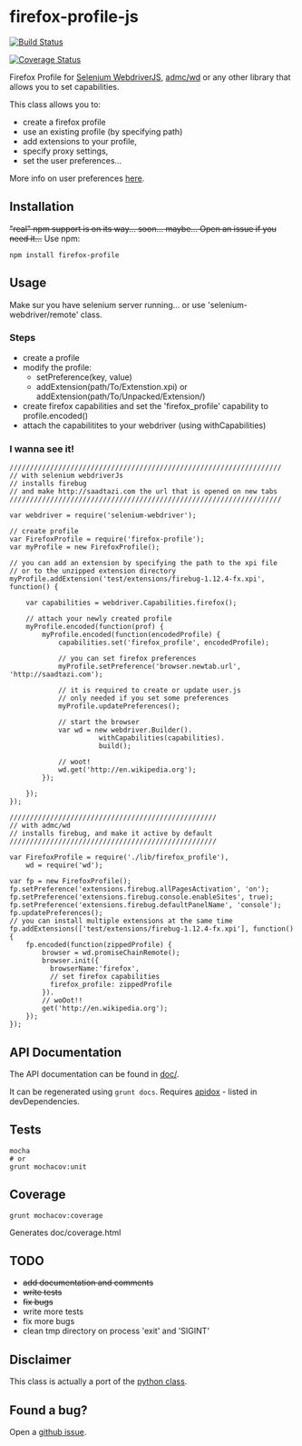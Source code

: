 # firefox-profile-js

[![Build Status](https://travis-ci.org/saadtazi/firefox-profile-js.png)](https://travis-ci.org/saadtazi/firefox-profile-js)

[![Coverage Status](https://coveralls.io/repos/saadtazi/firefox-profile-js/badge.png)](https://coveralls.io/r/saadtazi/firefox-profile-js)

Firefox Profile for [Selenium WebdriverJS](https://code.google.com/p/selenium/wiki/WebDriverJs),
[admc/wd](https://github.com/admc/wd) or any other library that allows you to set capabilities.

This class allows you to:

* create a firefox profile
* use an existing profile (by specifying path)
* add extensions to your profile,
* specify proxy settings, 
* set the user preferences... 

More info on user preferences [here](http://kb.mozillazine.org/User.js_file).

## Installation

~~"real" npm support is on its way... soon... maybe... Open an issue if you need it...~~ Use npm:

    npm install firefox-profile


## Usage

Make sur you have selenium server running... or use 'selenium-webdriver/remote' class.

### Steps

* create a profile
* modify the profile:
    * setPreference(key, value)
    * addExtension(path/To/Extenstion.xpi) or addExtension(path/To/Unpacked/Extension/)
* create firefox capabilities and set the 'firefox_profile' capability to profile.encoded()
* attach the capabilitites to your webdriver (using withCapabilities)

### I wanna see it!

    ///////////////////////////////////////////////////////////////////
    // with selenium webdriverJs
    // installs firebug 
    // and make http://saadtazi.com the url that is opened on new tabs
    ///////////////////////////////////////////////////////////////////

    var webdriver = require('selenium-webdriver');

    // create profile
    var FirefoxProfile = require('firefox-profile');
    var myProfile = new FirefoxProfile();
    
    // you can add an extension by specifying the path to the xpi file 
    // or to the unzipped extension directory
    myProfile.addExtension('test/extensions/firebug-1.12.4-fx.xpi', function() {
    	
        var capabilities = webdriver.Capabilities.firefox();
        
        // attach your newly created profile
        myProfile.encoded(function(prof) {
            myProfile.encoded(function(encodedProfile) {
                capabilities.set('firefox_profile', encodedProfile);

                // you can set firefox preferences
                myProfile.setPreference('browser.newtab.url', 'http://saadtazi.com');

                // it is required to create or update user.js
                // only needed if you set some preferences
                myProfile.updatePreferences();
                
                // start the browser
                var wd = new webdriver.Builder().
                          withCapabilities(capabilities).
                          build();
                
                // woot!
                wd.get('http://en.wikipedia.org');
            });
            
        });
    });

    ///////////////////////////////////////////////////
    // with admc/wd
    // installs firebug, and make it active by default
    ///////////////////////////////////////////////////
    
    var FirefoxProfile = require('./lib/firefox_profile'),
        wd = require('wd');

    var fp = new FirefoxProfile();
    fp.setPreference('extensions.firebug.allPagesActivation', 'on');
    fp.setPreference('extensions.firebug.console.enableSites', true);
    fp.setPreference('extensions.firebug.defaultPanelName', 'console');
    fp.updatePreferences();
    // you can install multiple extensions at the same time
    fp.addExtensions(['test/extensions/firebug-1.12.4-fx.xpi'], function() {
        fp.encoded(function(zippedProfile) {
            browser = wd.promiseChainRemote();
            browser.init({
              browserName:'firefox',
              // set firefox capabilities
              firefox_profile: zippedProfile
            }).
            // woOot!!
            get('http://en.wikipedia.org');
        });
    });


## API Documentation

The API documentation can be found in [doc/](./doc/).

It can be regenerated using ``grunt docs``.
Requires [apidox](https://github.com/codeactual/apidox) - listed in devDependencies.

## Tests

    mocha
    # or
    grunt mochacov:unit

## Coverage
    
    grunt mochacov:coverage

Generates doc/coverage.html

## TODO

* ~~add documentation and comments~~
* ~~write tests~~
* ~~fix bugs~~
* write more tests
* fix more bugs
* clean tmp directory on process 'exit' and 'SIGINT'

## Disclaimer

This class is actually a port of the [python class](https://code.google.com/p/selenium/source/browse/py/selenium/webdriver/firefox/firefox_profile.py).

## Found a bug?

Open a [github issue](https://github.com/saadtazi/firefox-profile-js/issues).